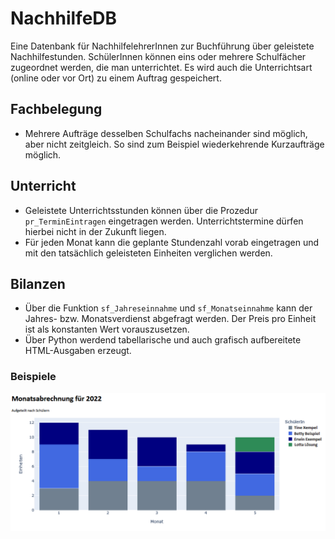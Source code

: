 # NachhilfeDB

Eine Datenbank für NachhilfelehrerInnen zur Buchführung über geleistete Nachhilfestunden.
SchülerInnen können eins oder mehrere Schulfächer zugeordnet werden, die man unterrichtet.
Es wird auch die Unterrichtsart (online oder vor Ort) zu einem Auftrag gespeichert.

## Fachbelegung
* Mehrere Aufträge desselben Schulfachs nacheinander sind möglich, aber nicht zeitgleich.
  So sind zum Beispiel wiederkehrende Kurzaufträge möglich.

## Unterricht
* Geleistete Unterrichtsstunden können über die Prozedur `pr_TerminEintragen` eingetragen werden.
  Unterrichtstermine dürfen hierbei nicht in der Zukunft liegen.
* Für jeden Monat kann die geplante Stundenzahl vorab eingetragen und mit den tatsächlich geleisteten Einheiten verglichen werden.

## Bilanzen
* Über die Funktion `sf_Jahreseinnahme` und `sf_Monatseinnahme` kann der Jahres- bzw. Monatsverdienst abgefragt werden.
  Der Preis pro Einheit ist als konstanten Wert vorauszusetzen.
* Über Python werdend tabellarische und auch grafisch aufbereitete HTML-Ausgaben erzeugt.

### Beispiele
![uu](doc/images/Monatsabrechnung.png)
